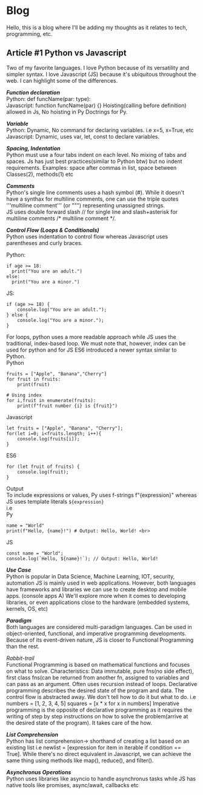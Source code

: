 # Blog

Hello, this is a blog where I'll be adding my thoughts as it relates to tech, programming, etc.


## Article #1 Python vs Javascript
Two of my favorite languages. I love Python because of its versatility and simpler syntax.
I love Javascript (JS) because it's ubiquitous throughout the web.
I can highlight some of the differences. 

***Function declaration***<br>
Python: def funcName(par: type):<br>
Javascript: function funcName(par) {}
Hoisting(calling before definition) allowed in Js, No hoisting in Py
Doctrings for Py.

***Variable***<br> 
Python: Dynamic, No command for declaring variables. i.e x=5, x=True, etc 
Javascript: Dynamic, uses var, let, const to declare variables.

***Spacing, Indentation***<br>
Python must use a four tabs indent on each level. No mixing of tabs and spaces.
Js has just best practices(similar to Python btw) but no indent requirements. Examples: space after commas in list, space between Classes(2), methods(1) etc

***Comments***<br>
Python's single line comments uses a hash symbol (#). While it doesn't have a synthax for multiline comments, one can use the triple quotes '''multiline comment''' (or """) representing unassigned strings.<br>
JS uses double forward slash // for single line and slash+asterisk for multiline comments /* multiline comment */.

***Control Flow (Loops & Conditionals)***<br>
Python uses indentation to control flow whereas Javascript uses parentheses and curly braces.

  Python:<br>
  ```
if age >= 18:
    print("You are an adult.")
else:
    print("You are a minor.")
  ```

JS:<br>
```
if (age >= 18) {
    console.log("You are an adult.");
} else {
    console.log("You are a minor.");
}
```
For loops, python uses a more readable approach while JS uses the traditional, index-based loop. We must note that, however, index can be used for python and for JS ES6 introduced a newer syntax similar to Python.<br>
Python<br>

```
fruits = ["Apple", "Banana","Cherry"]
for fruit in fruits:
    print(fruit)

# Using index
for i,fruit in enumerate(fruits):
    print(f"fruit number {i} is {fruit}")
```
Javascript<br>
```
let fruits = ["Apple", "Banana", "Cherry"];
for(let i=0; i<fruits.length; i++){
    console.log(fruits[i]);
}
```
ES6 <br>
```
for (let fruit of fruits) {
    console.log(fruit);
}
```
Output <br>
To include expressions or values, Py uses f-strings f"{expression}" whereas JS uses template literals `${expression}` <br>
i.e <br>
Py <br>
```
name = "World"
print(f"Hello, {name}!") # Output: Hello, World! <br>
```
JS<br>
```
const name = "World";
console.log(`Hello, ${name}!`); // Output: Hello, World!
```

***Use Case***<br>
Python is popular in Data Science, Machine Learning, IOT, security, automation
JS is mainly used in web applications. 
However, both languages have frameworks and libraries we can use to create desktop and mobile apps. (console apps A)
We'll explore more when it comes to developing libraries, or even applications close to the hardware (embedded systems, kernels, OS, etc)

***Paradigm***<br>
Both languages are considered multi-paradigm languages. Can be used in object-oriented, functional, and imperative programming developments.
Because of its event-driven nature, JS is closer to Functional Programming than the rest.

*Rabbit-trail*<br> Functional Programming is based on mathematical functions and focuses on what to solve. Characteristics: Data immutable, pure fns(no side effect), first class fns(can be returned from another fn, assigned to variables and can pass as an argument. Often uses recursion instead of loops.
              Declarative programming describes the desired state of the program and data. The control flow is abstracted away. We don't tell how to do it but what to do. 
              i.e numbers = [1, 2, 3, 4, 5] squares = [x * x for x in numbers]
Imperative programming is the opposite of declarative programming as it requires the writing of step by step instructions on how to solve the problem(arrive at the desired state of the program). It takes care of the how.


***List Comprehension***<br> 
Python has list comprehension-> shorthand of creating a list based on an existing list i.e newlist = [expression for item in iterable if condition == True].
While there's no direct equivalent in Javascript, we can achieve the same thing using methods like map(), reduce(), and filter().

***Asynchronus Operations***<br>
Python uses libraries like asyncio to handle asynchronus tasks while JS has native tools like promises, async/await, callbacks etc
